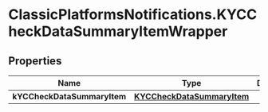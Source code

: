 # ClassicPlatformsNotifications.KYCCheckDataSummaryItemWrapper

## Properties

Name | Type | Description | Notes
------------ | ------------- | ------------- | -------------
**kYCCheckDataSummaryItem** | [**KYCCheckDataSummaryItem**](KYCCheckDataSummaryItem.md) |  | [optional] 


